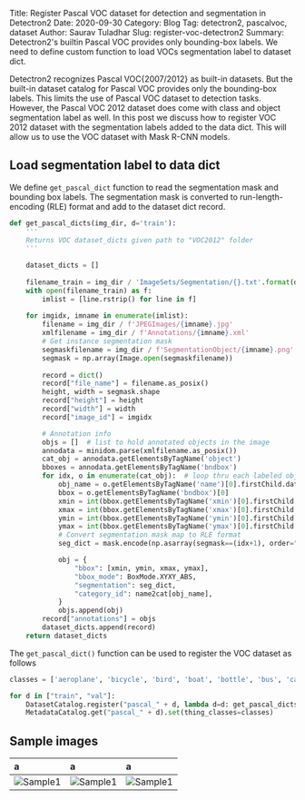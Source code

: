 Title: Register Pascal VOC dataset for detection and segmentation in Detectron2
Date: 2020-09-30
Category: Blog
Tag: detectron2, pascalvoc, dataset
Author: Saurav Tuladhar
Slug: register-voc-detectron2
Summary: Detectron2's builtin Pascal VOC provides only bounding-box labels. We need to define custom function to load VOCs segmentation label to dataset dict.

Detectron2 recognizes Pascal VOC{2007/2012} as built-in datasets. But the built-in dataset catalog for Pascal VOC provides only the bounding-box labels. This limits the use of Pascal VOC dataset to detection tasks. However, the Pascal VOC 2012 dataset does come with class and object segmentation label as well. In this post we discuss how to register VOC 2012 dataset with the segmentation labels added to the data dict. This will allow us to use the VOC dataset with Mask R-CNN models.

## Load segmentation label to data dict
We define `get_pascal_dict` function to read the segmentation mask and bounding box labels. The segmentation mask is converted to run-length-encoding (RLE) format and add to the dataset dict record. 

```python
def get_pascal_dicts(img_dir, d='train'):
    '''
    Returns VOC dataset_dicts given path to "VOC2012" folder
    '''
   
    dataset_dicts = []
    
    filename_train = img_dir / 'ImageSets/Segmentation/{}.txt'.format(d)
    with open(filename_train) as f:
        imlist = [line.rstrip() for line in f]
    
    for imgidx, imname in enumerate(imlist):
        filename = img_dir / f'JPEGImages/{imname}.jpg'
        xmlfilename = img_dir / f'Annotations/{imname}.xml'
        # Get instance segmentation mask
        segmaskfilename = img_dir / f'SegmentationObject/{imname}.png'
        segmask = np.array(Image.open(segmaskfilename))
        
        record = dict()
        record["file_name"] = filename.as_posix()
        height, width = segmask.shape
        record["height"] = height
        record["width"] = width
        record["image_id"] = imgidx

        # Annotation info
        objs = []  # list to hold annotated objects in the image
        annodata = minidom.parse(xmlfilename.as_posix())
        cat_obj = annodata.getElementsByTagName('object')
        bboxes = annodata.getElementsByTagName('bndbox')
        for idx, o in enumerate(cat_obj):  # loop thru each labeled object 
            obj_name = o.getElementsByTagName('name')[0].firstChild.data
            bbox = o.getElementsByTagName('bndbox')[0]
            xmin = int(bbox.getElementsByTagName('xmin')[0].firstChild.data)
            xmax = int(bbox.getElementsByTagName('xmax')[0].firstChild.data)
            ymin = int(bbox.getElementsByTagName('ymin')[0].firstChild.data)
            ymax = int(bbox.getElementsByTagName('ymax')[0].firstChild.data)
            # Convert segmentation mask map to RLE format
            seg_dict = mask.encode(np.asarray(segmask==(idx+1), order="F"))

            obj = {
                "bbox": [xmin, ymin, xmax, ymax],
                "bbox_mode": BoxMode.XYXY_ABS,
                "segmentation": seg_dict,
                "category_id": name2cat[obj_name],
            }
            objs.append(obj)
        record["annotations"] = objs
        dataset_dicts.append(record)
    return dataset_dicts
```

The `get_pascal_dict()` function can be used to register the VOC dataset as follows
```python
classes = ['aeroplane', 'bicycle', 'bird', 'boat', 'bottle', 'bus', 'car', 'cat', 'chair', 'cow', 'diningtable', 'dog', 'horse', 'motorbike', 'person', 'pottedplant', 'sheep', 'sofa', 'train', 'tvmonitor']

for d in ["train", "val"]:
    DatasetCatalog.register("pascal_" + d, lambda d=d: get_pascal_dicts(PATH, d))
    MetadataCatalog.get("pascal_" + d).set(thing_classes=classes)
```

## Sample images
|a|a|a|
|:-|:-|:-|
|![Sample1]({static}/images/0.jpeg)|![Sample1]({static}/images/1.jpeg)|![Sample1]({static}/images/2.jpeg)|